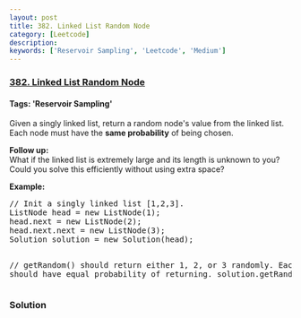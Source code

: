 ```yaml
---
layout: post
title: 382. Linked List Random Node
category: [Leetcode]
description: 
keywords: ['Reservoir Sampling', 'Leetcode', 'Medium']
---
```

### [382. Linked List Random Node](https://leetcode.com/problems/linked-list-random-node)

#### Tags: 'Reservoir Sampling'

<div class="content__u3I1 question-content__JfgR"><div><p>Given a singly linked list, return a random node's value from the linked list. Each node must have the <b>same probability</b> of being chosen.</p>
<p><b>Follow up:</b><br/>
What if the linked list is extremely large and its length is unknown to you? Could you solve this efficiently without using extra space?
</p>
<p><b>Example:</b>
</p><pre>// Init a singly linked list [1,2,3].
ListNode head = new ListNode(1);
head.next = new ListNode(2);
head.next.next = new ListNode(3);
Solution solution = new Solution(head);

// getRandom() should return either 1, 2, or 3 randomly. Each element should have equal probability of returning.
solution.getRandom();
</pre>
<p></p></div></div>

### Solution
